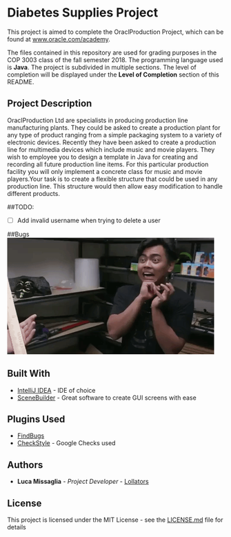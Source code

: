 # Diabetes Supplies Project

This project is aimed to complete the OraclProduction Project, which can be found at www.oracle.com/academy.

The files contained in this repository are used for grading purposes in the COP 3003 class of the fall semester 2018.
The programming language used is **Java**.
The project is subdivided in multiple sections. The level of completion will be displayed under the **Level of Completion** section of this README.

## Project Description

OraclProduction Ltd are specialists in producing production line manufacturing plants. They could be asked to create a production plant for any type of product ranging from a simple packaging system to a variety of electronic devices. Recently they have been asked to create a production line for multimedia devices which include music and movie players. They wish to employee you to design a template in Java for creating and recording all future production line items. For this particular production facility you will only implement a concrete class for music and movie players.Your task is to create a flexible structure that could be used in any production line. This structure would then allow easy modification to handle different products.

##TODO:
- [ ] Add invalid username when trying to delete a user

##Bugs
![](ohmybugs.gif)

## Built With

* [IntelliJ IDEA](https://www.jetbrains.com/idea/) - IDE of choice
* [SceneBuilder](https://gluonhq.com/products/scene-builder) - Great software to create GUI screens with ease

## Plugins Used
* [FindBugs](http://findbugs.sourceforge.net/)
* [CheckStyle](http://checkstyle.sourceforge.net/config_naming.html#PackageName) - Google Checks used

## Authors

* **Luca Missaglia** - *Project Developer* - [Lollators](https://github.com/Lollators)

## License

This project is licensed under the MIT License - see the [LICENSE.md](LICENSE.md) file for details
